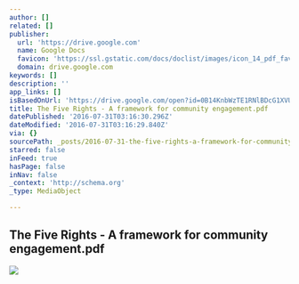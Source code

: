 ```yaml
---
author: []
related: []
publisher:
  url: 'https://drive.google.com'
  name: Google Docs
  favicon: 'https://ssl.gstatic.com/docs/doclist/images/icon_14_pdf_favicon.ico'
  domain: drive.google.com
keywords: []
description: ''
app_links: []
isBasedOnUrl: 'https://drive.google.com/open?id=0B14KnbWzTE1RNlBDcG1XVUxIUDA'
title: The Five Rights - A framework for community engagement.pdf
datePublished: '2016-07-31T03:16:30.296Z'
dateModified: '2016-07-31T03:16:29.840Z'
via: {}
sourcePath: _posts/2016-07-31-the-five-rights-a-framework-for-community-engagementpdf.md
starred: false
inFeed: true
hasPage: false
inNav: false
_context: 'http://schema.org'
_type: MediaObject

---
```

<article style=""><h1>The Five Rights - A framework for community engagement.pdf</h1><img src="https://lh6.googleusercontent.com/2MZB18jeye5MxaCd56IgtW7hBQ-dW0fLI9kpN2i4RzvMY_MHP99NZA=w1200-h630-p" /></article>